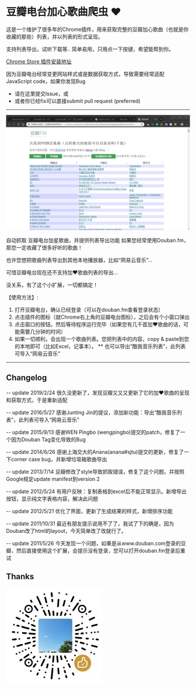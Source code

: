 # 豆瓣电台加心歌曲爬虫 ❤

这是一个维护了很多年的Chrome插件，用来获取完整的豆瓣加心歌曲（也就是你收藏的那些）列表，并以列表的形式呈现。

支持列表导出，试听下载等.. 简单易用，只用点一下按键，希望能帮到你。

[Chrome Store 插件安装地址](https://chrome.google.com/webstore/detail/%E8%B1%86%E7%93%A3%E7%94%B5%E5%8F%B0%E7%88%AC%E8%99%AB%EF%BC%88%E5%8A%A0%E6%98%9F%E6%AD%8C%E6%9B%B2%E5%88%97%E8%A1%A8%E5%AF%BC%E5%87%BA%EF%BC%89/biegmkgmmglpkeapmlkfpbihllbplaef?hl=zh-CN)

因为豆瓣电台经常变更网站样式或是数据获取方式，导致需要经常适配JavaScript code，如果你发现Bug
* 请在这里提交Issue，或
* 或者你已经fix可以直接submit pull request (preferred)

---
![豆瓣电台爬虫结果截图](img/screencut.png)

自动抓取 豆瓣电台加星歌曲，并提供列表导出功能
如果您经常使用Douban.fm，那您一定收藏了很多好听的歌曲！

也许您想把歌曲列表导出到其他本地播放器，比如“网易云音乐”...

可惜豆瓣电台现在还不支持加❤歌曲列表的导出...

没关系，有了这个小扩展，一切都搞定！

【使用方法】:
1. 打开豆瓣电台，确认已经登录（可以在douban.fm查看登录状态）
2. 点击插件的图标（就Chrome右上角的豆瓣电台图标），之后会有个小窗口弹出
3. 点击窗口的按钮。然后等待程序运行完毕（如果您有几千首加❤歌曲的话，可能需要几分钟的时间）
4. 如果一切顺利，会出现一个歌曲列表。您把列表中的内容，copy & paste到您的本地即可（比如Excel，记事本）。
** 也可以导出“酷我音乐列表”，此列表可导入“网易云音乐”

---
## Changelog
-- update 2019/2/24
很久没更新了，发现豆瓣又又又更新了它的加❤歌曲的呈现和获取方式，于是重新适配

-- update 2016/5/27
感谢Junting Jin的提议，添加新功能：导出“酷我音乐列表”，此列表可导入“网易云音乐”

-- update 2015/9/13
感谢WEN Pingbo (wengpingbo)提交的patch，修复了一个因为Douban Tag变化导致的Bug

-- update 2014/6/26
感谢上海交大的Anana(anana#sjtu)提交的更新，修复了一下corner case bug，并新增垃圾箱歌曲导出

-- update 2013/7/14
豆瓣修改了style导致抓取错误，修复了这个问题。并按照Google规定update manifest到version 2

-- update 2012/5/24
有用户反映：复制表格到excel后不能正常显示。新增导出按钮，显示纯文字表格内容，解决此问题

-- update 2012/5/21
优化了界面，更新了生成结果的样式，新增排序功能

-- update 2011/10/31
最近有朋友提示说用不了了，我试了下的确是，因为Douban改了html的layout，今天简单改了改就行了。

-- update 2011/5/26
今天发现一个问题，如果是从www.douban.com登录的豆瓣，然后直接使用这个扩展，会提示没有登录，您可以打开douban.fm登录后重试

## Thanks

![](img/wechat.zan.jpg)
